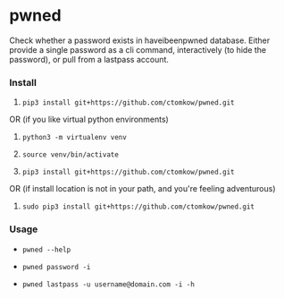# pwned
Check whether a password exists in haveibeenpwned database. Either provide a single password as a cli command, interactively (to hide the password), or pull from a lastpass account.

### Install

1. `pip3 install git+https://github.com/ctomkow/pwned.git`

OR (if you like virtual python environments)

1. `python3 -m virtualenv venv`

2. `source venv/bin/activate`

3. `pip3 install git+https://github.com/ctomkow/pwned.git`

OR (if install location is not in your path, and you're feeling adventurous)

1. `sudo pip3 install git+https://github.com/ctomkow/pwned.git`


### Usage

* `pwned --help`

* `pwned password -i`

* `pwned lastpass -u username@domain.com -i -h`



